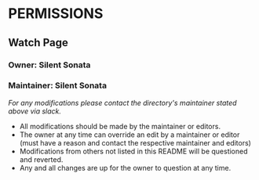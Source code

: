 # PERMISSIONS
## Watch Page
### Owner: Silent Sonata
### Maintainer: Silent Sonata

*For any modifications please contact the directory's maintainer stated above via slack.*


* All modifications should be made by the maintainer or editors.
* The owner at any time can override an edit by a maintainer or editor (must have a reason and contact the respective maintainer and editors)
* Modifications from others not listed in this README will be questioned and reverted.
* Any and all changes are up for the owner to question at any time.